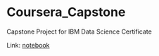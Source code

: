 # Coursera_Capstone

Capstone Project for IBM Data Science Certificate

Link: [notebook](https://github.com/krushang598/Coursera_Capstone/blob/master/part1.ipynb)
